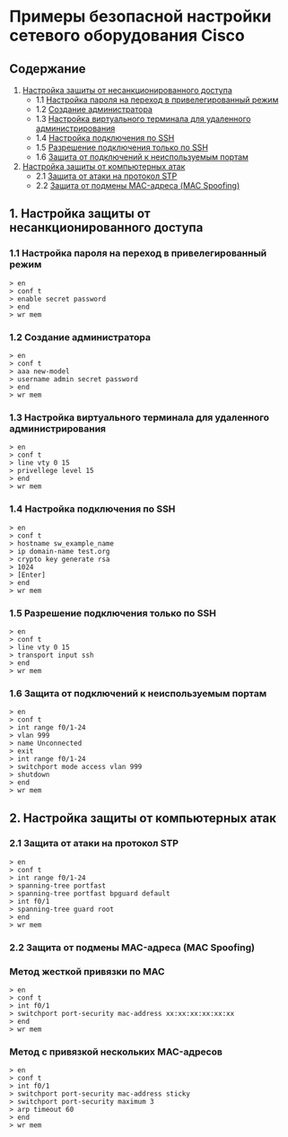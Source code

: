 # Примеры безопасной настройки сетевого оборудования Cisco

## Содержание

   1. [Настройка защиты от несанкционированного доступа](#1-Настройка-защиты-от-несанкционированного-доступа)
      - 1.1 [Настройка пароля на переход в привелегированный режим](#11-Настройка-пароля-на-переход-в-привелегированный-режим)
      - 1.2 [Создание администратора](#12-Создание-администратора)
      - 1.3 [Настройка виртуального терминала для удаленного администрирования](#13-настройка-виртуального-терминала-для-удаленного-администрирования)
      - 1.4 [Настройка подключения по SSH](#14-Настройка-подключения-по-SSH)
      - 1.5 [Разрешение подключения только по SSH](#15-Разрешение-подключения-только-по-SSH)
      - 1.6 [Защита от подключений к неиспользуемым портам](#16-Защита-от-подключений-к-неиспользуемым-портам) 
   2. [Настройка защиты от компьютерных атак](#2-Настройка-защиты-от-компьютерных-атак)
      - 2.1 [Защита от атаки на протокол STP](#21-Защита-от-атаки-на-протокол-STP)
      - 2.2 [Защита от подмены MAC-адреса (MAC Spoofing)](#22-защита-от-подмены-mac-адреса-mac-spoofing)

## 1. Настройка защиты от несанкционированного доступа

### 1.1 Настройка пароля на переход в привелегированный режим

```
> en 
> conf t
> enable secret password
> end
> wr mem
```

### 1.2 Создание администратора

```
> en 
> conf t
> aaa new-model
> username admin secret password
> end
> wr mem
```

### 1.3 Настройка виртуального терминала для удаленного администрирования

```
> en 
> conf t
> line vty 0 15
> privellege level 15
> end
> wr mem
```

### 1.4 Настройка подключения по SSH

```
> en 
> conf t
> hostname sw_example_name
> ip domain-name test.org
> crypto key generate rsa
> 1024
> [Enter]
> end
> wr mem
```

### 1.5 Разрешение подключения только по SSH

```
> en 
> conf t
> line vty 0 15 
> transport input ssh
> end
> wr mem
```

### 1.6 Защита от подключений к неиспользуемым портам

```
> en 
> conf t
> int range f0/1-24 
> vlan 999
> name Unconnected
> exit
> int range f0/1-24
> switchport mode access vlan 999
> shutdown
> end
> wr mem
```

## 2. Настройка защиты от компьютерных атак

### 2.1 Защита от атаки на протокол STP

```
> en 
> conf t
> int range f0/1-24 
> spanning-tree portfast
> spanning-tree portfast bpguard default
> int f0/1
> spanning-tree guard root
> end
> wr mem
```

### 2.2 Защита от подмены MAC-адреса (MAC Spoofing)

### Метод жесткой привязки по MAC

```
> en 
> conf t
> int f0/1
> switchport port-security mac-address xx:xx:xx:xx:xx:xx
> end
> wr mem
```

### Метод c привязкой нескольких MAC-адресов

```
> en 
> conf t
> int f0/1
> switchport port-security mac-address sticky
> switchport port-security maximum 3
> arp timeout 60
> end
> wr mem
```

